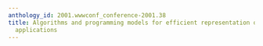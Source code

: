 ```yaml
---
anthology_id: 2001.wwwconf_conference-2001.38
title: Algorithms and programming models for efficient representation of XML for Internet
  applications
---
```

